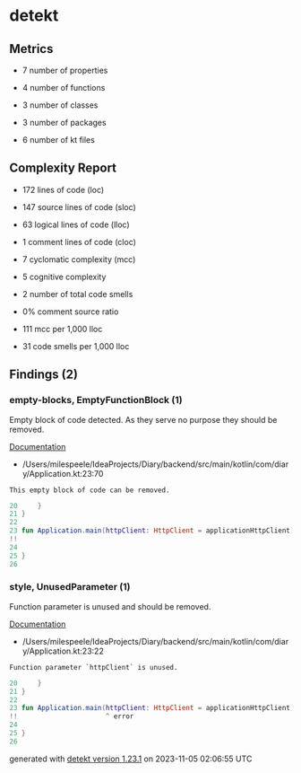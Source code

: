 # detekt

## Metrics

* 7 number of properties

* 4 number of functions

* 3 number of classes

* 3 number of packages

* 6 number of kt files

## Complexity Report

* 172 lines of code (loc)

* 147 source lines of code (sloc)

* 63 logical lines of code (lloc)

* 1 comment lines of code (cloc)

* 7 cyclomatic complexity (mcc)

* 5 cognitive complexity

* 2 number of total code smells

* 0% comment source ratio

* 111 mcc per 1,000 lloc

* 31 code smells per 1,000 lloc

## Findings (2)

### empty-blocks, EmptyFunctionBlock (1)

Empty block of code detected. As they serve no purpose they should be removed.

[Documentation](https://detekt.dev/docs/rules/empty-blocks#emptyfunctionblock)

* /Users/milespeele/IdeaProjects/Diary/backend/src/main/kotlin/com/diary/Application.kt:23:70
```
This empty block of code can be removed.
```
```kotlin
20     }
21 }
22 
23 fun Application.main(httpClient: HttpClient = applicationHttpClient) {
!!                                                                      ^ error
24     
25 }
26 

```

### style, UnusedParameter (1)

Function parameter is unused and should be removed.

[Documentation](https://detekt.dev/docs/rules/style#unusedparameter)

* /Users/milespeele/IdeaProjects/Diary/backend/src/main/kotlin/com/diary/Application.kt:23:22
```
Function parameter `httpClient` is unused.
```
```kotlin
20     }
21 }
22 
23 fun Application.main(httpClient: HttpClient = applicationHttpClient) {
!!                      ^ error
24     
25 }
26 

```

generated with [detekt version 1.23.1](https://detekt.dev/) on 2023-11-05 02:06:55 UTC
